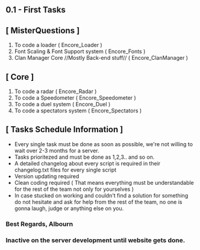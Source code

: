 ## 0.1 - First Tasks

## [ MisterQuestions ] ##
1. To code a loader ( Encore_Loader )
2. Font Scaling & Font Support system ( Encore_Fonts )
3. Clan Manager Core //Mostly Back-end stuff// ( Encore_ClanManager )


## [ Core ] ##
1. To code a radar ( Encore_Radar )
2. To code a Speedometer ( Encore_Speedometer )
3. To code a duel system ( Encore_Duel )
4. To code a spectators system ( Encore_Spectators )

## [ Tasks Schedule Information ] ##
* Every single task must be done as soon as possible, we're not willing to wait over 2-3 months for a server.
* Tasks prioritezed and must be done as 1,2,3.. and so on.
* A detailed changelog about every script is required in their changelog.txt files for every single script
* Version updating required
* Clean coding required ( That means everything must be understandable for the rest of the team not only for yourselves )
* In case stucked on working and couldn't find a solution for something do not hesitate and ask for help from the rest of the team, no one is gonna laugh, judge or anything else on you.






### Best Regards, Albourn
### Inactive on the server development until website gets done.
